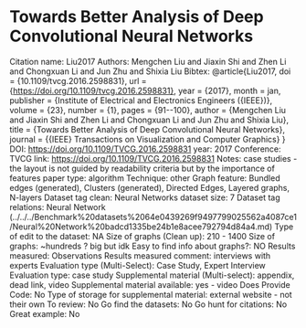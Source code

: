# Towards Better Analysis of Deep Convolutional Neural Networks

Citation name: Liu2017
Authors: Mengchen Liu and Jiaxin Shi and Zhen Li and Chongxuan Li and Jun Zhu and Shixia Liu
Bibtex: @article{Liu2017,
doi = {10.1109/tvcg.2016.2598831},
url = {https://doi.org/10.1109/tvcg.2016.2598831},
year = {2017},
month = jan,
publisher = {Institute of Electrical and Electronics Engineers ({IEEE})},
volume = {23},
number = {1},
pages = {91--100},
author = {Mengchen Liu and Jiaxin Shi and Zhen Li and Chongxuan Li and Jun Zhu and Shixia Liu},
title = {Towards Better Analysis of Deep Convolutional Neural Networks},
journal = {{IEEE} Transactions on Visualization and Computer Graphics}
}
DOI: https://doi.org/10.1109/TVCG.2016.2598831
year: 2017
Conference: TVCG
link: https://doi.org/10.1109/TVCG.2016.2598831
Notes: case studies - the layout is not guided by readability criteria but by the importance of features 
paper type: algorithm
Technique: other
Graph feature: Bundled edges (generated), Clusters (generated), Directed Edges, Layered graphs, N-layers
Dataset tag clean: Neural Networks
dataset size: 7
Dataset tag relations: Neural Network (../../../Benchmark%20datasets%2064e0439269f9497799025562a4087ce1/Neural%20Network%20badcd1335be24b1e8acee792794d84a4.md)
Type of edit to the dataset: NA
Size of graphs (Clean up): 210 - 1400
Size of graphs: ~hundreds  ? big but idk
Easy to find info about graphs?: NO
Results measured: Observations
Results measured comment: interviews with experts
Evaluation type (Multi-Select): Case Study, Expert Interview
Evaluation type: case study
Supplemental material (Multi-select): appendix, dead link, video
Supplemental material available: yes - video
Does Provide Code: No
Type of storage for supplemental material: external website - not their own
To review: No
Go find the datasets: No
Go hunt for citations: No
Great example: No